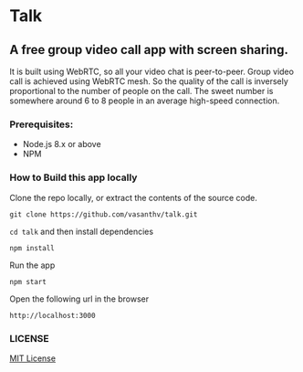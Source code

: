 # Talk

## A free group video call app with screen sharing.
It is built using WebRTC, so all your video chat is peer-to-peer. Group video call is achieved using WebRTC mesh. So the quality of the call is inversely proportional to the number of people on the call. The sweet number is somewhere around 6 to 8 people in an average high-speed connection.

### Prerequisites:

-   Node.js 8.x or above
-   NPM

### How to Build this app locally

Clone the repo locally, or extract the contents of the source code.

```
git clone https://github.com/vasanthv/talk.git
```

`cd talk` and then install dependencies

```
npm install
```

Run the app

```
npm start
```

Open the following url in the browser

```
http://localhost:3000
```

### LICENSE

<a href="https://github.com/vasanthv/talk/blob/master/LICENSE">MIT License</a>
